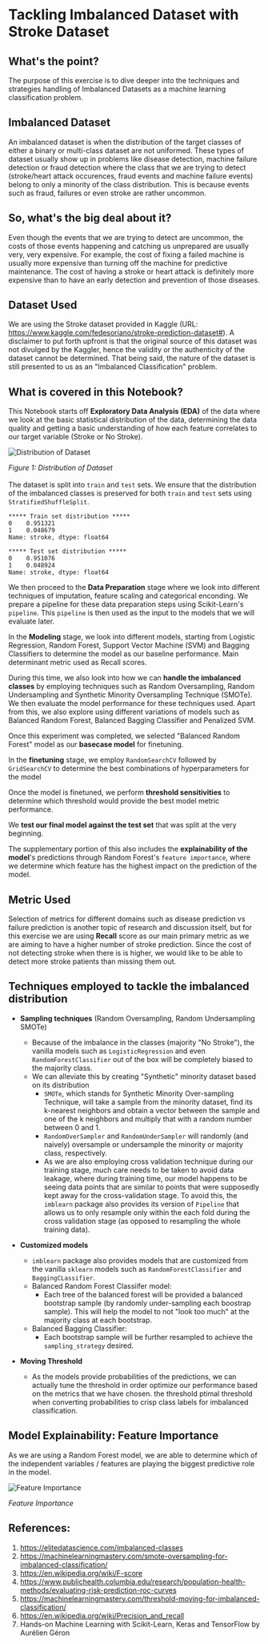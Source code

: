 # Tackling Imbalanced Dataset with Stroke Dataset

## What's the point?
The purpose of this exercise is to dive deeper into the techniques and strategies handling of Imbalanced Datasets as a machine learning classification problem. 

## Imbalanced Dataset
An imbalanced dataset is when the distribution of the target classes of either a binary or multi-class dataset are not uniformed. These types of dataset usually show up in problems like disease detection, machine failure detection or fraud detection where the class that we are trying to detect (stroke/heart attack occurences, fraud events and machine failure events) belong to only a minority of the class distribution. This is because events such as fraud, failures or even stroke are rather uncommon. 

## So, what's the big deal about it?
Even though the events that we are trying to detect are uncommon, the costs of those events happening and catching us unprepared are usually very, very expensive. For example, the cost of fixing a failed machine is usually more expensive than turning off the machine for predictive maintenance. The cost of having a stroke or heart attack is definitely more expensive than to have an early detection and prevention of those diseases. 

## Dataset Used
We are using the Stroke dataset provided in Kaggle (URL: https://www.kaggle.com/fedesoriano/stroke-prediction-dataset#). A disclaimer to put forth upfront is that the original source of this dataset was not divulged by the Kaggler, hence the validity or the authenticity of the dataset cannot be determined. That being said, the nature of the dataset is still presented to us as an "Imbalanced Classification" problem.

## What is covered in this Notebook?
This Notebook starts off **Exploratory Data Analysis (EDA)** of the data where we look at the basic statistical distribution of the data, determining the data quality and getting a basic understanding of how each feature correlates to our target variable (Stroke or No Stroke).

![Distribution of Dataset](https://i.imgur.com/oGgFMdF.png)

_Figure 1: Distribution of Dataset_
<br>
<br>
The dataset is split into `train` and `test` sets. We ensure that the distribution of the imbalanced classes is preserved for both `train` and `test` sets using `StratifiedShuffleSplit`.

``` jupyter
***** Train set distribution *****
0    0.951321
1    0.048679
Name: stroke, dtype: float64

***** Test set distribution *****
0    0.951076
1    0.048924
Name: stroke, dtype: float64
```

We then proceed to the **Data Preparation** stage where we look into different techniques of imputation, feature scaling and categorical enconding. We prepare a pipeline for these data preparation steps using Scikit-Learn's `pipeline`. This `pipeline` is then used as the input to the models that we will evaluate later.

In the **Modeling** stage, we look into different models, starting from Logistic Regression, Random Forest, Support Vector Machine (SVM) and Bagging Classifiers to determine the model as our baseline performance. Main determinant metric used as Recall  scores.

During this time, we also look into how we can **handle the imbalanced classes** by employing techniques such as Random Oversampling, Random Undersampling and Synthetic Minority Oversampling Technique (SMOTe). We then evaluate the model performance for these techniques used. Apart from this, we also explore using different variations of models such as Balanced Random Forest, Balanced Bagging Classifier and Penalized SVM.

Once this experiment was completed, we selected "Balanced Random Forest" model as our **basecase model** for finetuning.

In the **finetuning** stage, we employ `RandomSearchCV` followed by `GridSearchCV` to determine the best combinations of hyperparameters for the model

Once the model is finetuned, we perform **threshold sensitivities** to determine which threshold would provide the best model metric performance.

We **test our final model against the test set** that was split at the very beginning.

The supplementary portion of this also includes the **explainability of the model**'s predictions through Random Forest's `feature importance`, where we determine which feature has the highest impact on the prediction of the model.


## Metric Used 
 Selection of metrics for different domains such as disease prediction vs failure prediction is another topic of research and discussion itself, but for this exercise we are using **Recall** score as our main primary metric as we are aiming to have a higher number of stroke prediction. Since the cost of not detecting stroke when there is is higher, we would like to be able to detect more stroke patients than missing them out.

## Techniques employed to tackle the imbalanced distribution
* **Sampling techniques** (Random Oversampling, Random Undersampling SMOTe)
    - Because of the imbalance in the classes (majority "No Stroke"), the vanilla models such as `LogisticRegression` and even `RandomForestClassifier` out of the box will be completely biased to the majority class. 
    - We can alleviate this by creating "Synthetic" minority dataset based on its distribution 
        - `SMOTe`, which stands for Synthetic Minority Over-sampling Technique, will take a sample from the minority dataset, find its k-nearest neighbors and obtain a vector between the sample and one of the k neighbors and multiply that with a random number between 0 and 1.
        - `RandomOverSampler` and `RandomUnderSampler` will randomly (and naively) oversample or undersample the minority or majority class, respectively.
        - As we are also employing cross validation technique during our training stage, much care needs to be taken to avoid data leakage, where during training time, our model happens to be seeing data points that are similar to points that were supposedly kept away for the cross-validation stage. To avoid this, the `imblearn` package also provides its version of `Pipeline` that allows us to only resample only within the each fold during the cross validation stage (as opposed to resampling the whole training data).  
* **Customized models**
    - `imblearn` package also provides models that are customized from the vanilla `sklearn` models such as `RandomForestClassifier` and `BaggingCLassifier`.
    - Balanced Random Forest Classiifer model:
        - Each tree of the balanced forest will be provided a balanced bootstrap sample (by randomly under-sampling each boostrap sample). This will help the model to not "look too much" at the majority class at each bootstrap.
    - Balanced Bagging Classifier:
        - Each bootstrap sample will be further resampled to achieve the `sampling_strategy` desired.

* **Moving Threshold**

    - As the models provide probabilities of the predictions, we can actually tune the threshold in order optimize our performance based on the metrics that we have chosen. the threshold ptimal threshold when converting probabilities to crisp class labels for imbalanced classification.
    
    
## Model Explainability: Feature Importance

As we are using a Random Forest model, we are able to determine which of the independent variables / features are playing the biggest predictive role in the model.

![Feature Importance](https://i.imgur.com/hLGIVPT.png)

_Feature Importance_

## References: 

1. https://elitedatascience.com/imbalanced-classes
2. https://machinelearningmastery.com/smote-oversampling-for-imbalanced-classification/
3. https://en.wikipedia.org/wiki/F-score
4. https://www.publichealth.columbia.edu/research/population-health-methods/evaluating-risk-prediction-roc-curves
5. https://machinelearningmastery.com/threshold-moving-for-imbalanced-classification/
6. https://en.wikipedia.org/wiki/Precision_and_recall
7. Hands-on Machine Learning with Scikit-Learn, Keras and TensorFlow by Aurélien Géron
